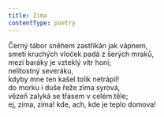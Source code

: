 ```yaml
---
title: Zima
contentType: poetry
---
```


<section>

Černý tábor sněhem zastříkán jak vápnem,  
smetí kruchých vloček padá z šerých mraků,  
mezi baráky je vzteklý vítr honí;  
nelítostný severáku,  
kdyby mne ten kašel tolik netrápil!  
do morku i duše řeže zima syrová,  
vězeň zalyká se třasem v celém těle;  
ej, zima, zima! kde, ach, kde je teplo domova!

</section>
